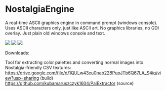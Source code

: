 # NostalgiaEngine
A real-time ASCII graphics engine in command prompt (windows console). Uses ASCII characters only, just like ASCII art. No graphics libraries, no GDI overlay. Just plain old windows console and text.

<img src="https://lh3.googleusercontent.com/d/1MSkoUra-ikXVTm11CZvRQ0rVxH7LT3O3">
<img src="https://lh3.googleusercontent.com/d/1Ehc9vtt5g_1ok_lX1soGly7VD6OSqKb0">
<img src="https://lh3.googleusercontent.com/d/1WX9RCHiqLiEQRmVE6N5t54hrY_GeLwfs">


Downloads:

Tool for extracting color palettes and converting normal images into Nostalgia-friendly CSV textures: 
https://drive.google.com/file/d/1QULw43eu0nab228PupJTb6Q67LA_S4iq/view?usp=sharing  (build)
https://github.com/kubamaruszczyk1604/PalExtractor (source)
